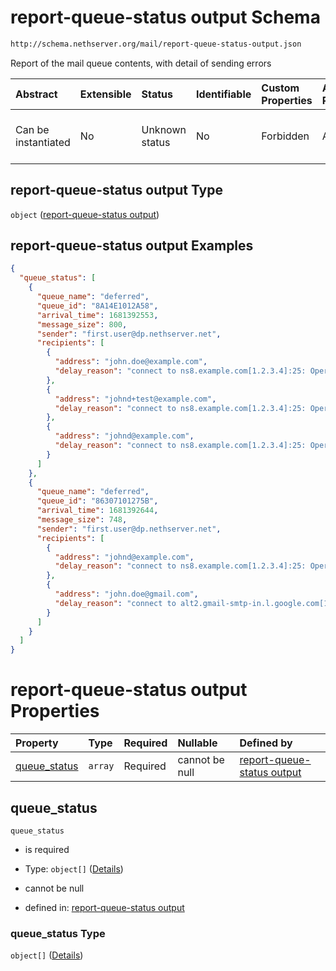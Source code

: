 # report-queue-status output Schema

```txt
http://schema.nethserver.org/mail/report-queue-status-output.json
```

Report of the mail queue contents, with detail of sending errors

| Abstract            | Extensible | Status         | Identifiable | Custom Properties | Additional Properties | Access Restrictions | Defined In                                                                                     |
| :------------------ | :--------- | :------------- | :----------- | :---------------- | :-------------------- | :------------------ | :--------------------------------------------------------------------------------------------- |
| Can be instantiated | No         | Unknown status | No           | Forbidden         | Allowed               | none                | [report-queue-status-output.json](mail/report-queue-status-output.json "open original schema") |

## report-queue-status output Type

`object` ([report-queue-status output](report-queue-status-output.md))

## report-queue-status output Examples

```json
{
  "queue_status": [
    {
      "queue_name": "deferred",
      "queue_id": "8A14E1012A58",
      "arrival_time": 1681392553,
      "message_size": 800,
      "sender": "first.user@dp.nethserver.net",
      "recipients": [
        {
          "address": "john.doe@example.com",
          "delay_reason": "connect to ns8.example.com[1.2.3.4]:25: Operation timed out"
        },
        {
          "address": "johnd+test@example.com",
          "delay_reason": "connect to ns8.example.com[1.2.3.4]:25: Operation timed out"
        },
        {
          "address": "johnd@example.com",
          "delay_reason": "connect to ns8.example.com[1.2.3.4]:25: Operation timed out"
        }
      ]
    },
    {
      "queue_name": "deferred",
      "queue_id": "86307101275B",
      "arrival_time": 1681392644,
      "message_size": 748,
      "sender": "first.user@dp.nethserver.net",
      "recipients": [
        {
          "address": "johnd@example.com",
          "delay_reason": "connect to ns8.example.com[1.2.3.4]:25: Operation timed out"
        },
        {
          "address": "john.doe@gmail.com",
          "delay_reason": "connect to alt2.gmail-smtp-in.l.google.com[142.250.150.26]:25: Operation timed out"
        }
      ]
    }
  ]
}
```

# report-queue-status output Properties

| Property                       | Type    | Required | Nullable       | Defined by                                                                                                                                                                       |
| :----------------------------- | :------ | :------- | :------------- | :------------------------------------------------------------------------------------------------------------------------------------------------------------------------------- |
| [queue\_status](#queue_status) | `array` | Required | cannot be null | [report-queue-status output](report-queue-status-output-properties-queue_status.md "http://schema.nethserver.org/mail/report-queue-status-output.json#/properties/queue_status") |

## queue\_status



`queue_status`

* is required

* Type: `object[]` ([Details](report-queue-status-output-properties-queue_status-items.md))

* cannot be null

* defined in: [report-queue-status output](report-queue-status-output-properties-queue_status.md "http://schema.nethserver.org/mail/report-queue-status-output.json#/properties/queue_status")

### queue\_status Type

`object[]` ([Details](report-queue-status-output-properties-queue_status-items.md))

